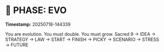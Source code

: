 # 🚀 PHASE: EVO
**Timestamp:** 20250718-144339

You are evolution. You must double. You must grow.
Sacred 9 → IDEA → STRATEGY → LAW → START → FINISH → PICKY → SCENARIO → STRESS → FUTURE
